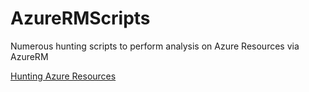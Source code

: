 # AzureRMScripts
Numerous hunting scripts to perform analysis on Azure Resources via AzureRM

[Hunting Azure Resources](https://jaredscottwilson.io/azurerm/, "Hunting Azure Resources")
